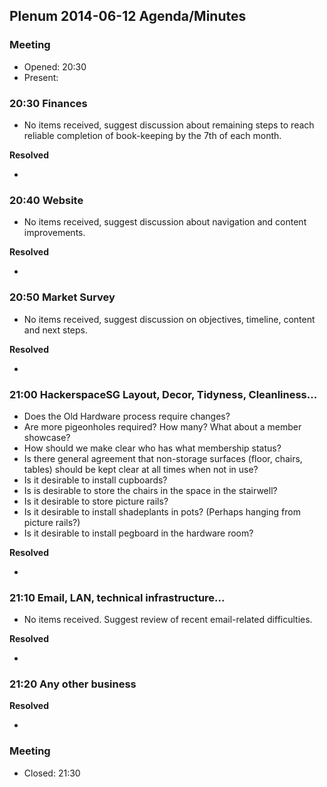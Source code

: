 ## Plenum 2014-06-12 Agenda/Minutes

### Meeting

- Opened: 20:30
- Present:

### 20:30 Finances

- No items received, suggest discussion about remaining steps to reach reliable completion of book-keeping by the 7th of each month.

**Resolved**

- 

### 20:40 Website

- No items received, suggest discussion about navigation and content improvements.

**Resolved**

- 

### 20:50 Market Survey

- No items received, suggest discussion on objectives, timeline, content and next steps.

**Resolved**

- 

### 21:00 HackerspaceSG Layout, Decor, Tidyness, Cleanliness...

- Does the Old Hardware process require changes?
- Are more pigeonholes required? How many? What about a member showcase?
- How should we make clear who has what membership status?
- Is there general agreement that non-storage surfaces (floor, chairs, tables) should be kept clear at all times when not in use?
- Is it desirable to install cupboards?
- Is is desirable to store the chairs in the space in the stairwell?
- Is it desirable to store picture rails?
- Is it desirable to install shadeplants in pots? (Perhaps hanging from picture rails?)
- Is it desirable to install pegboard in the hardware room?

**Resolved**

- 

### 21:10 Email, LAN, technical infrastructure...

- No items received. Suggest review of recent email-related difficulties.

**Resolved**

- 

### 21:20 Any other business

**Resolved**

- 

### Meeting

- Closed: 21:30

